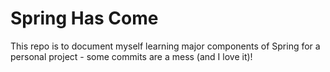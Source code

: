 # Spring Has Come
This repo is to document myself learning major components of Spring for a personal project - some commits are a mess (and I love it)!
